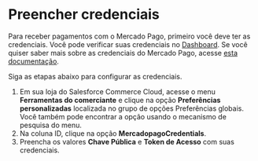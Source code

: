 # Preencher credenciais

Para receber pagamentos com o Mercado Pago, primeiro você deve ter as credenciais. Você pode verificar suas credenciais no [Dashboard](/developers/panel/app). Se você quiser saber mais sobre as credenciais do Mercado Pago, acesse [esta documentação](/developers/pt/docs/salesforce-commerce-cloud/additional-content/credentials).

Siga as etapas abaixo para configurar as credenciais.

1. Em sua loja do Salesforce Commerce Cloud, acesse o menu **Ferramentas do comerciante** e clique na opção **Preferências personalizadas** localizada no grupo de opções Preferências globais. Você também pode encontrar a opção usando o mecanismo de pesquisa do menu.
2. Na coluna ID, clique na opção **MercadopagoCredentials**.
3. Preencha os valores **Chave Pública** e **Token de Acesso** com suas credenciais.